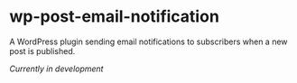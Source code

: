 # wp-post-email-notification

A WordPress plugin sending email notifications to subscribers when a new post is published.

_Currently in development_
